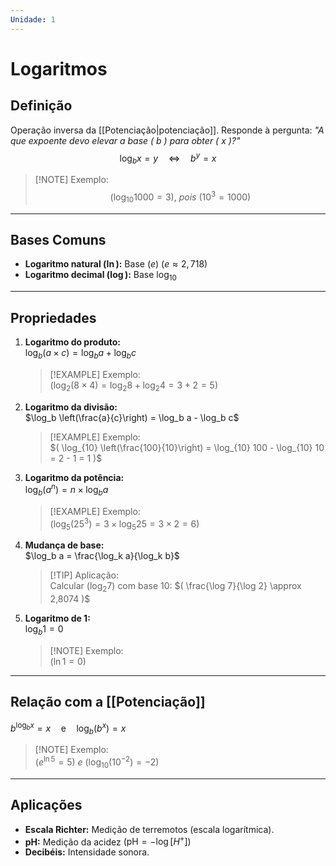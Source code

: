 ```yaml
---
Unidade: 1
---
```

# Logaritmos  

## Definição  
Operação inversa da [[Potenciação|potenciação]]. Responde à pergunta: *"A que expoente devo elevar a base \( b \) para obter \( x \)?"*  
$$\log_b x = y \quad \Leftrightarrow \quad b^y = x$$
> [!NOTE] Exemplo:  
> $$( \log_{10} 1000 = 3), \ pois \ ( 10^3 = 1000)$$  

---

## Bases Comuns  
- **Logaritmo natural $(\ln)$:** Base $(e) \ (e \approx 2,718)$  
- **Logaritmo decimal $(\log)$:** Base $\log_{10}$  

---

## Propriedades  
1. **Logaritmo do produto:**  
   $\log_b (a \times c) = \log_b a + \log_b c$  
   > [!EXAMPLE] Exemplo:  
   > $( \log_2 (8 \times 4) = \log_2 8 + \log_2 4 = 3 + 2 = 5 )$  

2. **Logaritmo da divisão:**  
   $\log_b \left(\frac{a}{c}\right) = \log_b a - \log_b c$  
   > [!EXAMPLE] Exemplo:  
   > $( \log_{10} \left(\frac{100}{10}\right) = \log_{10} 100 - \log_{10} 10 = 2 - 1 = 1 )$  

3. **Logaritmo da potência:**  
   $\log_b (a^n) = n \times \log_b a$  
   > [!EXAMPLE] Exemplo:  
   > $( \log_5 (25^3) = 3 \times \log_5 25 = 3 \times 2 = 6 )$  

4. **Mudança de base:**  
    $\log_b a = \frac{\log_k a}{\log_k b}$  
   > [!TIP] Aplicação:  
   > Calcular $( \log_2 7)$ com base 10: $( \frac{\log 7}{\log 2} \approx 2,8074 )$  

5. **Logaritmo de 1:**  
    $\log_b 1 = 0$  
   > [!NOTE] Exemplo:  
   > $( \ln 1 = 0)$  

---

## Relação com a [[Potenciação]] 
$b^{\log_b x} = x \quad \text{e} \quad \log_b (b^x) = x$  
> [!NOTE] Exemplo:  
> $( e^{\ln 5} = 5) \ e \ (\log_{10} (10^{-2}) = -2 )$  

---

## Aplicações  
- **Escala Richter:** Medição de terremotos (escala logarítmica).  
- **pH:** Medição da acidez $( \text{pH} = -\log[H^+] )$  
- **Decibéis:** Intensidade sonora.